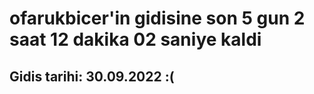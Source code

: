 # ofarukbicer'in gidisine son 5 gun 2 saat 12 dakika 02 saniye kaldi

## Gidis tarihi: 30.09.2022 :(